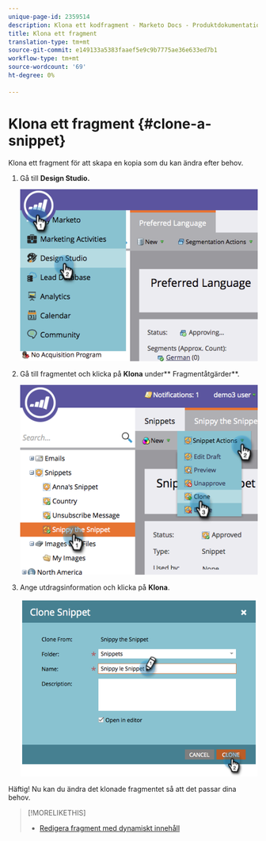 ```yaml
---
unique-page-id: 2359514
description: Klona ett kodfragment - Marketo Docs - Produktdokumentation
title: Klona ett fragment
translation-type: tm+mt
source-git-commit: e149133a5383faaef5e9c9b7775ae36e633ed7b1
workflow-type: tm+mt
source-wordcount: '69'
ht-degree: 0%

---
```



# Klona ett fragment {#clone-a-snippet}

Klona ett fragment för att skapa en kopia som du kan ändra efter behov.

1. Gå till **Design Studio.**

   ![](assets/image2014-9-16-10-3a32-3a36.png)

1. Gå till fragmentet och klicka på **Klona** under** Fragmentåtgärder**.

   ![](assets/image2014-9-16-10-3a32-3a44.png)

1. Ange utdragsinformation och klicka på **Klona**.

   ![](assets/image2014-9-16-10-3a32-3a53.png)

Häftig! Nu kan du ändra det klonade fragmentet så att det passar dina behov.

>[!MORELIKETHIS]
>
>* [Redigera fragment med dynamiskt innehåll](edit-snippets-with-dynamic-content.md)

>



